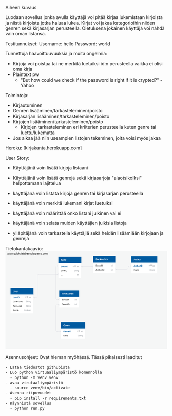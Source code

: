 Aiheen kuvaus

Luodaan sovellus jonka avulla käyttäjä voi pitää kirjaa lukemistaan kirjoista ja niistä kirjoista jotka haluaa lukea.
Kirjat voi jakaa kategorioihin niiden genren sekä kirjasarjan perusteella. Oletuksena jokainen käyttäjä voi nähdä vain oman listansa.

Testitunnukset:
Username: hello
Password: world

Tunnettuja haavoittuuvuuksia ja muita ongelmia:
  - Kirjoja voi poistaa tai ne merkitä luetuiksi id:n perusteella vaikka ei olisi oma kirja
  - Plaintext pw
    - "But how could we check if the password is right if it is crypted?" -Yahoo

Toimintoja:
  - Kirjautuminen
  - Genren lisääminen/tarkasteleminen/poisto
  - Kirjasarjan lisääminen/tarkasteleminen/poisto
  - Kirjojen lisääminen/tarkasteleminen/poisto
    - Kirjojen tarkasteleminen eri kriiterien perusteella kuten genre tai luettu/lukematta
  - Jos aikaa jää niin useampien listojen tekeminen, joita voisi myös jakaa

  Heroku: [kirjakanta.herokuapp.com]


  User Story:
  - Käyttäjänä voin lisätä kirjoja listaani
  - Käyttäjänä voin lisätä genrejä sekä kirjasarjoja "alaotsikoiksi" helpottamaan lajittelua
  - käyttäjänä voin listata kirjoja genren tai kirjasarjan perusteella
  - käyttäjänä voin merkitä lukemani kirjat luetuiksi
  - käyttäjänä voin määrittää onko listani julkinen vai ei
  - käyttäjänä voin selata muiden käyttäjien julkisia listoja


  - ylläpitäjänä voin tarkastella käyttäjiä sekä heidän lisäämiään kirjojaan ja genrejä

  Tietokantakaavio:
  ![alt text](documentation/Tietokantakaavio.png)


  Asennusohjeet:
    Ovat hieman myöhässä. Tässä pikaisesti laaditut

    - Lataa tiedostot githubista
    - Luo python virtuaaliympäristö komennolla
      - python -m venv venv
    - avaa virutaaliympäristö
      - source venv/bin/activate
    - Asenna riipuvuudet
      - pip install -r requirements.txt
    - Käynnistä sovellus
      - python run.py
